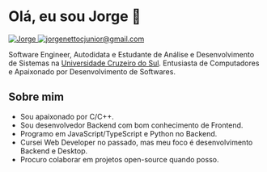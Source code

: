 # Olá, eu sou Jorge 👋

<a href="https://www.linkedin.com/in/jorge-netto-camara-j%C3%BAnior-10b34b201/">
      <img 
        alt="Jorge" 
        src="https://img.shields.io/badge/-Linkedin-0077B5?style=for-the-badge&logo=Linkedin&logoColor=white" 
      />
</a>
<a href="mailto:jorgenettocjunior@gmail.com">
      <img 
        alt="jorgenettocjunior@gmail.com" 
        src="https://img.shields.io/badge/Gmail-D14836?style=for-the-badge&logo=gmail&logoColor=white&link=mailto:jorgenettocjunior@gmail.com" 
      />
</a>
<br>

Software Engineer, Autodidata e Estudante de Análise e Desenvolvimento de Sistemas na [Universidade Cruzeiro do Sul](https://www.cruzeirodosulvirtual.com.br/). Entusiasta de Computadores e Apaixonado por Desenvolvimento de Softwares.

## Sobre mim

- Sou apaixonado por C/C++.
- Sou desenvolvedor Backend com bom conhecimento de Frontend.
- Programo em JavaScript/TypeScript e Python no Backend.
- Cursei Web Developer no passado, mas meu foco é desenvolvimento Backend e Desktop.
- Procuro colaborar em projetos open-source quando posso.
